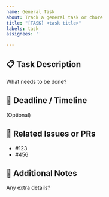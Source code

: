 ```yaml
---
name: General Task
about: Track a general task or chore
title: "[TASK] <task title>"
labels: task
assignees: ''

---
```


## 📋 Task Description
What needs to be done?

## 📆 Deadline / Timeline
(Optional)

## 🔗 Related Issues or PRs
- #123
- #456

## 🧠 Additional Notes
Any extra details?
